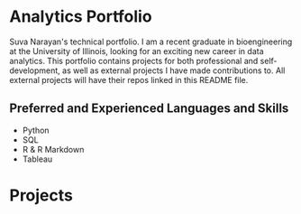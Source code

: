 # Analytics Portfolio

Suva Narayan's technical portfolio. I am a recent graduate in bioengineering at the University of Illinois, looking for an exciting new career in data analytics. This portfolio contains projects for both professional and self-development, as well as external projects I have made contributions to. All external projects will have their repos linked in this README file.

## Preferred and Experienced Languages and Skills
- Python
- SQL
- R & R Markdown
- Tableau

# Projects
